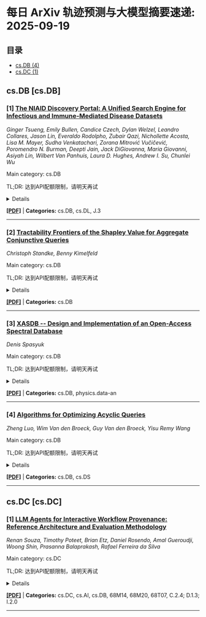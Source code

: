 # 每日 ArXiv 轨迹预测与大模型摘要速递: 2025-09-19

## 目录

- [cs.DB (4)](#cs-db)
- [cs.DC (1)](#cs-dc)

## cs.DB [cs.DB]
### [1] [The NIAID Discovery Portal: A Unified Search Engine for Infectious and Immune-Mediated Disease Datasets](https://arxiv.org/abs/2509.13524)
*Ginger Tsueng, Emily Bullen, Candice Czech, Dylan Welzel, Leandro Collares, Jason Lin, Everaldo Rodolpho, Zubair Qazi, Nichollette Acosta, Lisa M. Mayer, Sudha Venkatachari, Zorana Mitrović Vučičević, Poromendro N. Burman, Deepti Jain, Jack DiGiovanna, Maria Giovanni, Asiyah Lin, Wilbert Van Panhuis, Laura D. Hughes, Andrew I. Su, Chunlei Wu*

Main category: cs.DB

TL;DR: 达到API配额限制，请明天再试


<details>
  <summary>Details</summary>
Motivation: Error: API quota exceeded

Method: Error: API quota exceeded

Result: Error: API quota exceeded

Conclusion: 请联系管理员或等待明天API配额重置。

Abstract: The NIAID Data Ecosystem Discovery Portal (https://data.niaid.nih.gov) provides a unified search interface for over 4 million datasets relevant to infectious and immune-mediated disease (IID) research. Integrating metadata from domain-specific and generalist repositories, the Portal enables researchers to identify and access datasets using user-friendly filters or advanced queries, without requiring technical expertise. The Portal supports discovery of a wide range of resources, including epidemiological, clinical, and multi-omic datasets, and is designed to accommodate exploratory browsing and precise searches. The Portal provides filters, prebuilt queries, and dataset collections to simplify the discovery process for users. The Portal additionally provides documentation and an API for programmatic access to harmonized metadata. By easing access barriers to important biomedical datasets, the NIAID Data Ecosystem Discovery Portal serves as an entry point for researchers working to understand, diagnose, or treat IID.   Valuable datasets are often overlooked because they are difficult to locate. The NIAID Data Ecosystem Discovery Portal fills this gap by providing a centralized, searchable interface that empowers users with varying levels of technical expertise to find and reuse data. By standardizing key metadata fields and harmonizing heterogeneous formats, the Portal improves data findability, accessibility, and reusability. This resource supports hypothesis generation, comparative analysis, and secondary use of public data by the IID research community, including those funded by NIAID. The Portal supports data sharing by standardizing metadata and linking to source repositories, and maximizes the impact of public investment in research data by supporting scientific advancement via secondary use.

</details>

[**[PDF]**](https://arxiv.org/pdf/2509.13524) | **Categories:** cs.DB, cs.DL, J.3

---

### [2] [Tractability Frontiers of the Shapley Value for Aggregate Conjunctive Queries](https://arxiv.org/abs/2509.13565)
*Christoph Standke, Benny Kimelfeld*

Main category: cs.DB

TL;DR: 达到API配额限制，请明天再试


<details>
  <summary>Details</summary>
Motivation: Error: API quota exceeded

Method: Error: API quota exceeded

Result: Error: API quota exceeded

Conclusion: 请联系管理员或等待明天API配额重置。

Abstract: In recent years, the Shapley value has emerged as a general game-theoretic measure for assessing the contribution of a tuple to the result of a database query. We study the complexity of calculating the Shapley value of a tuple for an aggregate conjunctive query, which applies an aggregation function to the result of a conjunctive query (CQ) based on a value function that assigns a number to each query answer. Prior work by Livshits, Bertossi, Kimelfeld, and Sebag (2020) established that this task is #P-hard for every nontrivial aggregation function when the query is non-hierarchical with respect to its existential variables, assuming the absence of self-joins. They further showed that this condition precisely characterizes the class of intractable CQs when the aggregate function is sum or count. In addition, they posed as open problems the complexity of other common aggregate functions such as min, max, count-distinct, average, and quantile (including median). Towards the resolution of these problems, we identify for each aggregate function a class of hierarchical CQs where the Shapley value is tractable with every value function, as long as it is local (i.e., determined by the tuples of one relation). We further show that each such class is maximal: for every CQ outside of this class, there is a local (easy-to-compute) value function that makes the Shapley value #P-hard. Interestingly, our results reveal that each aggregate function corresponds to a different generalization of the class of hierarchical CQs from Boolean to non-Boolean queries. In particular, max, min, and count-distinct match the class of CQs that are all-hierarchical (i.e., hierarchical with respect to all variables), and average and quantile match the narrower class of q-hierarchical CQs introduced by Berkholz, Keppeler, and Schweikardt (2017) in the context of the fine-grained complexity of query answering.

</details>

[**[PDF]**](https://arxiv.org/pdf/2509.13565) | **Categories:** cs.DB

---

### [3] [XASDB -- Design and Implementation of an Open-Access Spectral Database](https://arxiv.org/abs/2509.13566)
*Denis Spasyuk*

Main category: cs.DB

TL;DR: 达到API配额限制，请明天再试


<details>
  <summary>Details</summary>
Motivation: Error: API quota exceeded

Method: Error: API quota exceeded

Result: Error: API quota exceeded

Conclusion: 请联系管理员或等待明天API配额重置。

Abstract: The increasing volume and complexity of X-ray absorption spectroscopy (XAS) data generated at synchrotron facilities worldwide require robust infrastructure for data management, sharing, and analysis. This paper introduces the XAS Database (XASDB), a comprehensive web-based platform developed and hosted by the Canadian Light Source (CLS). The database houses more than 1000 reference spectra spanning 40 elements and 324 chemical compounds. The platform employs a Node.js/MongoDB architecture designed to handle diverse data formats from multiple beamlines and synchrotron facilities. A key innovation is the XASproc JavaScript library, which enables browser-based XAS data processing including normalization, background sub- traction, extended X-ray absorption fine structure (EXAFS) extraction, and preliminary analysis traditionally limited to desktop applications. The integrated XASVue spectral viewer provides installation-free data visualization and analysis with broad accessibility across devices and operating systems. By offering standardized data output, comprehensive metadata, and integrated analytical ca- pabilities, XASDB facilitates collaborative research and promotes FAIR (Findable, Accessible, In- teroperable, and Reusable) data principles. The platform serves as a valuable resource for linear combination fitting (LCF) analysis, machine learning applications, and educational purposes. This initiative demonstrates the potential for web-centric approaches in XAS data analysis, accelerating advances in materials science, environmental research, chemistry, and biology.

</details>

[**[PDF]**](https://arxiv.org/pdf/2509.13566) | **Categories:** cs.DB, physics.data-an

---

### [4] [Algorithms for Optimizing Acyclic Queries](https://arxiv.org/abs/2509.14144)
*Zheng Luo, Wim Van den Broeck, Guy Van den Broeck, Yisu Remy Wang*

Main category: cs.DB

TL;DR: 达到API配额限制，请明天再试


<details>
  <summary>Details</summary>
Motivation: Error: API quota exceeded

Method: Error: API quota exceeded

Result: Error: API quota exceeded

Conclusion: 请联系管理员或等待明天API配额重置。

Abstract: Most research on query optimization has centered on binary join algorithms like hash join and sort-merge join. However, recent years have seen growing interest in theoretically optimal algorithms, notably Yannakakis' algorithm. These algorithms rely on join trees, which differ from the operator trees for binary joins and require new optimization techniques. We propose three approaches to constructing join trees for acyclic queries. First, we give an algorithm to enumerate all join trees of an alpha-acyclic query by edits with amortized constant delay, which forms the basis of a cost-based optimizer for acyclic joins. Second, we show that the Maximum Cardinality Search algorithm by Tarjan and Yannakakis constructs a unique shallowest join tree, rooted at any relation, for a Berge-acyclic query; this tree enables parallel execution of large join queries. Finally, we prove that any connected left-deep linear plan for a gamma-acyclic query can be converted into a join tree by a simple algorithm, allowing reuse of optimization infrastructure developed for binary joins.

</details>

[**[PDF]**](https://arxiv.org/pdf/2509.14144) | **Categories:** cs.DB, cs.DS

---


## cs.DC [cs.DC]
### [1] [LLM Agents for Interactive Workflow Provenance: Reference Architecture and Evaluation Methodology](https://arxiv.org/abs/2509.13978)
*Renan Souza, Timothy Poteet, Brian Etz, Daniel Rosendo, Amal Gueroudji, Woong Shin, Prasanna Balaprakash, Rafael Ferreira da Silva*

Main category: cs.DC

TL;DR: 达到API配额限制，请明天再试


<details>
  <summary>Details</summary>
Motivation: Error: API quota exceeded

Method: Error: API quota exceeded

Result: Error: API quota exceeded

Conclusion: 请联系管理员或等待明天API配额重置。

Abstract: Modern scientific discovery increasingly relies on workflows that process data across the Edge, Cloud, and High Performance Computing (HPC) continuum. Comprehensive and in-depth analyses of these data are critical for hypothesis validation, anomaly detection, reproducibility, and impactful findings. Although workflow provenance techniques support such analyses, at large scale, the provenance data become complex and difficult to analyze. Existing systems depend on custom scripts, structured queries, or static dashboards, limiting data interaction. In this work, we introduce an evaluation methodology, reference architecture, and open-source implementation that leverages interactive Large Language Model (LLM) agents for runtime data analysis. Our approach uses a lightweight, metadata-driven design that translates natural language into structured provenance queries. Evaluations across LLaMA, GPT, Gemini, and Claude, covering diverse query classes and a real-world chemistry workflow, show that modular design, prompt tuning, and Retrieval-Augmented Generation (RAG) enable accurate and insightful LLM agent responses beyond recorded provenance.

</details>

[**[PDF]**](https://arxiv.org/pdf/2509.13978) | **Categories:** cs.DC, cs.AI, cs.DB, 68M14, 68M20, 68T07, C.2.4; D.1.3; I.2.0

---
